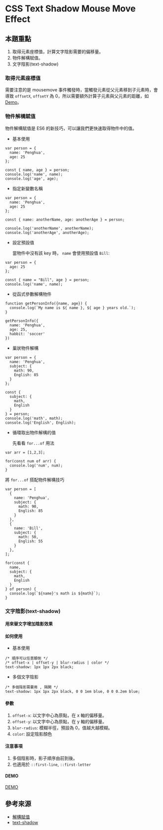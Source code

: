 # CSS Text Shadow Mouse Move Effect

## 本題重點

1. 取得元素座標值，計算文字陰影需要的偏移量。
2. 物件解構賦值。
3. 文字陰影(text-shadow)

### 取得元素座標值

需要注意的是 mousemove 事件觸發時，當觸發元素從父元素移到子元素時，會導致 `offsetX`, `offsetY` 為 0，所以需要額外計算子元素與父元素的距離，如 [Demo](https://codepen.io/kids5346/pen/poJVXXL)。

### 物件解構賦值

物件解構賦值是 ES6 的新技巧，可以讓我們更快速取得物件中的值。

- 基本使用

```javascript=
var person = {
  name: 'Penghua',
  age: 25
};

const { name, age } = person;
console.log('name', name);
console.log('age', age);
```

- 指定新變數名稱

```javascript=
var person = {
  name: 'Penghua',
  age: 25
};

const { name: anotherName, age: anotherAge } = person;

console.log('anotherName', anotherName);
console.log('anotherAge', anotherAge);
```

- 設定預設值

  當物件中沒有該 key 時， `name` 會使用預設值 `Bill`:

```javascript=
var person = {
  age: 25
};

const { name = "Bill", age } = person;
console.log('name', name);
```

- 從函式參數解構物件

```javascript=
function getPersonInfo({name, age}) {
  console.log(`My name is ${ name }, ${ age } years old.`);
}

getPersonInfo({
  name: 'Penghua',
  age: 25,
  habbit: 'soccer'
})
```

- 巢狀物件解構

```javascript=
var person = {
  name: 'Penghua',
  subject: {
    math: 90,
    English: 85
  }
};

const { 
  subject: {
    math,
    English
  } 
} = person;
console.log('math', math);
console.log('English', English);
```

- 循環取出物件解構的值

  先看看 `for...of` 用法

```javascript=
var arr = [1,2,3];

for(const num of arr) {
  console.log('num', num);
}
```

  將 `for...of` 搭配物件解構技巧
  
```javascript=
var person = [
  {
    name: 'Penghua',
    subject: {
      math: 90,
      English: 85
    }
  },
  {
    name: 'Bill',
    subject: {
      math: 50,
      English: 55
    }
  },
];

for(const { 
  name, 
  subject: { 
    math, 
    English 
  }
} of person) {
  console.log(`${name}'s math is ${math}`);
}
```

### 文字陰影(text-shadow)

#### 用來替文字增加陰影效果

#### 如何使用

- 基本使用

```css=
/* 順序可以任意顛倒 */
/* offset-x | offset-y | blur-radius | color */
text-shadow: 1px 1px 2px black;
```

- 多個文字陰影

```css=
/* 多個陰影需要用 , 隔開 */
text-shadow: 1px 1px 2px black, 0 0 1em blue, 0 0 0.2em blue;
```

#### 參數

1. `offset-x`: 以文字中心為原點，在 x 軸的偏移量。
2. `offset-y`: 以文字中心為原點，在 y 軸的偏移量。
3. `blur-radius`: 模糊半徑，預設為 0，值越大越模糊。
4. `color`: 設定陰影顏色

#### 注意事項

1. 多個陰影時，影子順序由前到後。
2. 也適用於 `::first-line`, `::first-letter`

#### DEMO

[DEMO](https://codepen.io/kids5346/pen/eYNjEgj)


## 參考來源

- [解構賦值](https://developer.mozilla.org/zh-TW/docs/Web/JavaScript/Reference/Operators/Destructuring_assignment)
- [text-shadow](https://developer.mozilla.org/zh-CN/docs/Web/CSS/text-shadow)